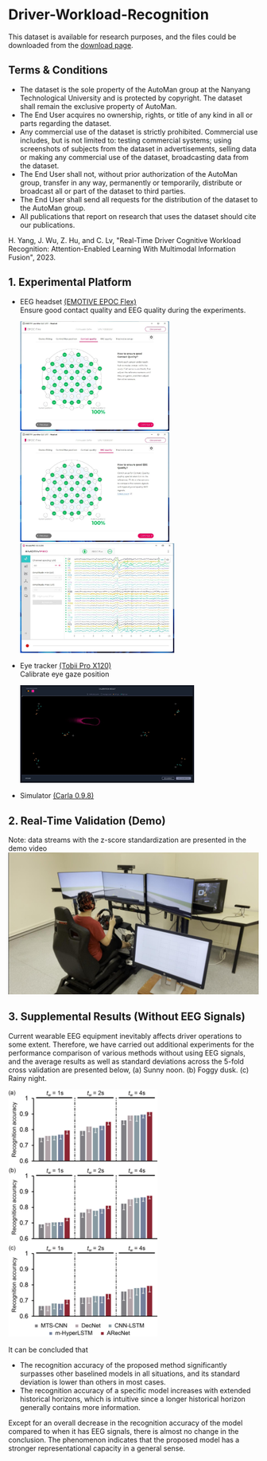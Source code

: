 # Driver-Workload-Recognition

This dataset is available for research purposes, and the files could be downloaded from the [download page](https://entuedu-my.sharepoint.com/:u:/g/personal/haohan_yang_staff_main_ntu_edu_sg/EeJhnEilBRNIuKXxvh46OFEBiIWSf9dJ8pEIJ_fZJo-zxw).

## Terms & Conditions
- The dataset is the sole property of the AutoMan group at the Nanyang Technological University and is protected by copyright. The dataset shall remain the exclusive property of AutoMan.
- The End User acquires no ownership, rights, or title of any kind in all or parts regarding the dataset.
- Any commercial use of the dataset is strictly prohibited. Commercial use includes, but is not limited to: testing commercial systems; using screenshots of subjects from the dataset in advertisements, selling data or making any commercial use of the dataset, broadcasting data from the dataset.
- The End User shall not, without prior authorization of the AutoMan group, transfer in any way, permanently or temporarily, distribute or broadcast all or part of the dataset to third parties.
- The End User shall send all requests for the distribution of the dataset to the AutoMan group.
- All publications that report on research that uses the dataset should cite our publications.

H. Yang, J. Wu, Z. Hu, and C. Lv, "Real-Time Driver Cognitive Workload Recognition: Attention-Enabled Learning With Multimodal Information Fusion", 2023.

## 1. Experimental Platform
  * EEG headset [(EMOTIVE EPOC Flex)](https://www.emotiv.com/)   
    Ensure good contact quality and EEG quality during the experiments.
    
    <img src="https://github.com/yhh-IV/Driver-Workload-Recognition/blob/main/images/contact%20quality.jpg" width="300" alt="">
    <img src="https://github.com/yhh-IV/Driver-Workload-Recognition/blob/main/images/EEG%20quality.jpg" width="300" alt="">
    <img src="https://github.com/yhh-IV/Driver-Workload-Recognition/blob/main/images/EEG%20signals.jpg" width="310" alt="">
    
  * Eye tracker [(Tobii Pro X120)](https://www.tobiipro.com/)  
    Calibrate eye gaze position  
    
    <img src="https://github.com/yhh-IV/Driver-Workload-Recognition/blob/main/images/calibration.jpg" width="350" alt="">
        
  * Simulator [(Carla 0.9.8)](http://carla.org/)    
  
## 2. Real-Time Validation (Demo)
Note: data streams with the z-score standardization are presented in the demo video
[![Watch the video](https://github.com/yhh-IV/Driver-Workload-Recognition/blob/main/images/demo.jpg)](https://youtu.be/E0blk93KIK4)

## 3. Supplemental Results (Without EEG Signals)
Current wearable EEG equipment inevitably affects driver operations to some extent. Therefore, we have carried out additional experiments for the performance comparison of various methods without using EEG signals, and the average results as well as standard deviations across the 5-fold cross validation are presented below, (a) Sunny noon. (b) Foggy dusk. (c) Rainy night.

<img src="https://github.com/yhh-IV/Driver-Workload-Recognition/blob/main/images/comparison.png" width="300" alt="">

It can be concluded that
- The recognition accuracy of the proposed method significantly surpasses other baselined models in all situations, and its standard deviation is lower than others in most cases.
- The recognition accuracy of a specific model increases with extended historical horizons, which is intuitive since a longer historical horizon generally contains more information.

Except for an overall decrease in the recognition accuracy of the model compared to when it has EEG signals, there is almost no change in the conclusion. The phenomenon indicates that the proposed model has a stronger representational capacity in a general sense.
    
   
 
   

